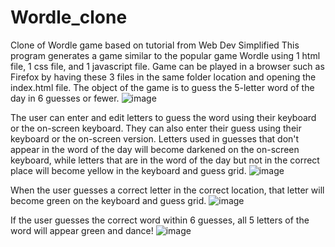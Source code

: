 # Wordle_clone
Clone of Wordle game based on tutorial from Web Dev Simplified
This program generates a game similar to the popular game Wordle using 1 html file, 1 css file, and 1 javascript file. Game can be played in a browser such as Firefox by having these 3 files in the same folder location and opening the index.html file. The object of the game is to guess the 5-letter word of the day in 6 guesses or fewer. ![image](https://github.com/Johnsonisaacn/Wordle_clone/assets/114550967/d50a31fb-998b-4362-b395-922606e957d4)

 The user can enter and edit letters to guess the word using their keyboard or the on-screen keyboard. They can also enter their guess using their keyboard or the on-screen version. Letters used in guesses that don't appear in the word of the day will become darkened on the on-screen keyboard, while letters that are in the word of the day but not in the correct place will become yellow in the keyboard and guess grid. ![image](https://github.com/Johnsonisaacn/Wordle_clone/assets/114550967/b991b14a-c585-4801-82a5-9c090fec50bd)

When the user guesses a correct letter in the correct location, that letter will become green on the keyboard and guess grid. ![image](https://github.com/Johnsonisaacn/Wordle_clone/assets/114550967/756a389b-1910-4a04-997f-30789f719d81)

If the user guesses the correct word within 6 guesses, all 5 letters of the word will appear green and dance! ![image](https://github.com/Johnsonisaacn/Wordle_clone/assets/114550967/e8c89eda-71e3-4b02-ad5d-1f41055428f7)




